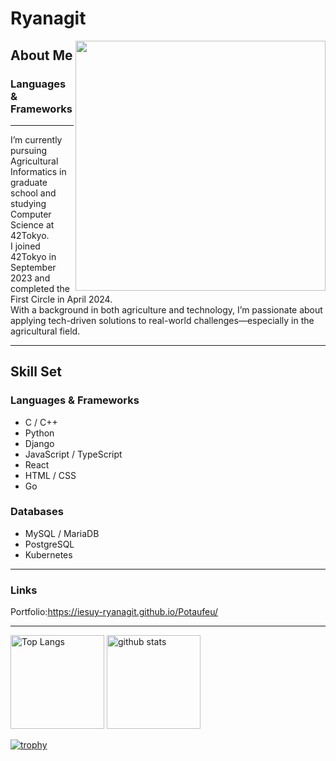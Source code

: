 # Ryanagit

<img align="right" src="https://github-readme-stats.vercel.app/api?username=iesuy-ryanagit&show_icons=true&theme=tokyonight" width="400"/>

## About Me
### Languages & Frameworks
---

I’m currently pursuing Agricultural Informatics in graduate school and studying Computer Science at 42Tokyo.  
I joined 42Tokyo in September 2023 and completed the First Circle in April 2024.  
With a background in both agriculture and technology, I’m passionate about applying tech-driven solutions to real-world challenges—especially in the agricultural field.

---

## Skill Set

### Languages & Frameworks
- C / C++
- Python
- Django
- JavaScript / TypeScript
- React
- HTML / CSS
- Go

### Databases
- MySQL / MariaDB
- PostgreSQL
- Kubernetes

---
### Links
Portfolio:https://iesuy-ryanagit.github.io/Potaufeu/

---

<p align="left"> 
  <img alt="Top Langs" height="150px" src="https://github-readme-stats.vercel.app/api/top-langs/?username=iesuy-ryanagit&layout=compact&count_private=true&show_icons=true&theme=onedark&cache_seconds=1800" />
  <img alt="github stats" height="150px" src="https://github-readme-stats.vercel.app/api?username=iesuy-ryanagit&count_private=true&show_icons=true&show_icons=true&theme=onedark" />
</p>

[![trophy](https://github-profile-trophy.vercel.app/?username=iesuy-ryanagit&theme=onedark&column=7
)](https://github.com/ryo-ma/github-profile-trophy)

<!--
**iesuy-ryanagit/iesuy-ryanagit** is a ✨ _special_ ✨ repository because its `README.md` (this file) appears on your GitHub profile.

Here are some ideas to get you started:

- 🔭 I’m currently working on ...
- 🌱 I’m currently learning ...
- 👯 I’m looking to collaborate on ...
- 🤔 I’m looking for help with ...
- 💬 Ask me about ...
- 📫 How to reach me: ...
- 😄 Pronouns: ...
- ⚡ Fun fact: ...
-->
